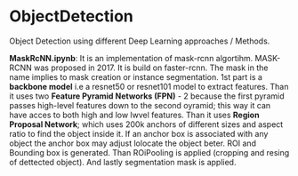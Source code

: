 # ObjectDetection
Object Detection using different Deep Learning approaches / Methods.

**MaskRcNN.ipynb**: It is an implementation of mask-rcnn algortihm. MASK-RCNN was proposed in 2017. It is build on faster-rcnn. The mask in the name implies to mask creation or instance segmentation.
1st part is a **backbone model** i.e a resnet50 or resnet101 model to extract features. Than it uses two **Feature Pyramid Networks (FPN)** - 2 because the first pyramid passes high-level features down to the second oyramid; this way it can have acces to both high and low lwvel features. Than it uses **Region Proposal Network**; which uses 200k anchors of different sizes and aspect ratio to find the object inside it. If an anchor box is associated with any object the anchor box may adjust lolocate the object beter. ROI and Bounding box is generated. Than ROiPooling is applied (cropping and resing of dettected object). And lastly segmentation mask is applied. 
